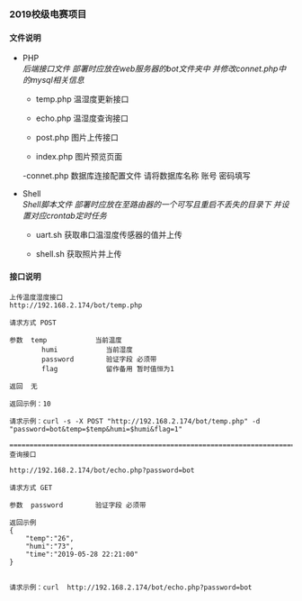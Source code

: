 ### 2019校级电赛项目

#### 文件说明

- PHP           
*后端接口文件 部署时应放在web服务器的bot文件夹中 并修改connet.php中的mysql相关信息*
    - temp.php	温湿度更新接口

    - echo.php	温湿度查询接口

    - post.php	图片上传接口

    - index.php	图片预览页面

    -connet.php 数据库连接配置文件 请将数据库名称 账号 密码填写

- Shell         
*Shell脚本文件 部署时应放在至路由器的一个可写且重启不丢失的目录下 并设置对应crontab定时任务*

    - uart.sh   获取串口温湿度传感器的值并上传

    - shell.sh	获取照片并上传


#### 接口说明

	上传温度湿度接口 
	http://192.168.2.174/bot/temp.php

	请求方式 POST

	参数 	temp 			当前温度
			humi			当前湿度
			password		验证字段 必须带	
			flag			留作备用 暂时值恒为1
			
	返回	无
	
	返回示例：10	

	请求示例：curl -s -X POST "http://192.168.2.174/bot/temp.php" -d "password=bot&temp=$temp&humi=$humi&flag=1"

	==================================================================================================================================================
	查询接口

	http://192.168.2.174/bot/echo.php?password=bot

	请求方式 GET

	参数	password		验证字段 必须带 

	返回示例
	{
		"temp":"26",
		"humi":"73",
		"time":"2019-05-28 22:21:00"
	}
		

	请求示例：curl  http://192.168.2.174/bot/echo.php?password=bot


			
			
